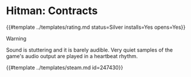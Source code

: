 # Hitman: Contracts
<!-- script:Aliases [
    "Hitman 3: Contracts",
    "Hitman 3",
    "Hitman Contracts"
] -->

{{#template ../templates/rating.md status=Silver installs=Yes opens=Yes}}

> [!WARNING]
> Sound is stuttering and it is barely audible. Very quiet samples of the game's audio output are played in a heartbeat rhythm.

{{#template ../templates/steam.md id=247430}}